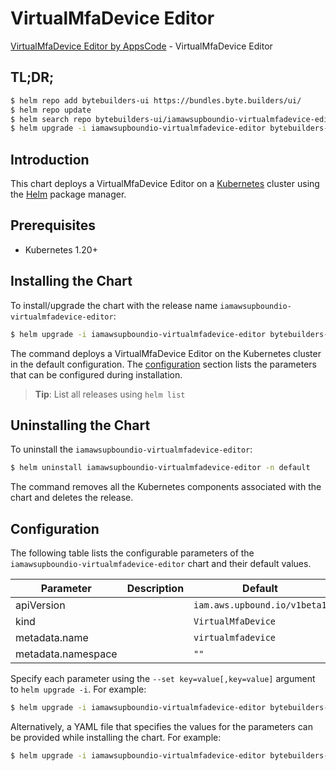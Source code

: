# VirtualMfaDevice Editor

[VirtualMfaDevice Editor by AppsCode](https://byte.builders) - VirtualMfaDevice Editor

## TL;DR;

```bash
$ helm repo add bytebuilders-ui https://bundles.byte.builders/ui/
$ helm repo update
$ helm search repo bytebuilders-ui/iamawsupboundio-virtualmfadevice-editor --version=v0.4.18
$ helm upgrade -i iamawsupboundio-virtualmfadevice-editor bytebuilders-ui/iamawsupboundio-virtualmfadevice-editor -n default --create-namespace --version=v0.4.18
```

## Introduction

This chart deploys a VirtualMfaDevice Editor on a [Kubernetes](http://kubernetes.io) cluster using the [Helm](https://helm.sh) package manager.

## Prerequisites

- Kubernetes 1.20+

## Installing the Chart

To install/upgrade the chart with the release name `iamawsupboundio-virtualmfadevice-editor`:

```bash
$ helm upgrade -i iamawsupboundio-virtualmfadevice-editor bytebuilders-ui/iamawsupboundio-virtualmfadevice-editor -n default --create-namespace --version=v0.4.18
```

The command deploys a VirtualMfaDevice Editor on the Kubernetes cluster in the default configuration. The [configuration](#configuration) section lists the parameters that can be configured during installation.

> **Tip**: List all releases using `helm list`

## Uninstalling the Chart

To uninstall the `iamawsupboundio-virtualmfadevice-editor`:

```bash
$ helm uninstall iamawsupboundio-virtualmfadevice-editor -n default
```

The command removes all the Kubernetes components associated with the chart and deletes the release.

## Configuration

The following table lists the configurable parameters of the `iamawsupboundio-virtualmfadevice-editor` chart and their default values.

|     Parameter      | Description |                 Default                 |
|--------------------|-------------|-----------------------------------------|
| apiVersion         |             | <code>iam.aws.upbound.io/v1beta1</code> |
| kind               |             | <code>VirtualMfaDevice</code>           |
| metadata.name      |             | <code>virtualmfadevice</code>           |
| metadata.namespace |             | <code>""</code>                         |


Specify each parameter using the `--set key=value[,key=value]` argument to `helm upgrade -i`. For example:

```bash
$ helm upgrade -i iamawsupboundio-virtualmfadevice-editor bytebuilders-ui/iamawsupboundio-virtualmfadevice-editor -n default --create-namespace --version=v0.4.18 --set apiVersion=iam.aws.upbound.io/v1beta1
```

Alternatively, a YAML file that specifies the values for the parameters can be provided while
installing the chart. For example:

```bash
$ helm upgrade -i iamawsupboundio-virtualmfadevice-editor bytebuilders-ui/iamawsupboundio-virtualmfadevice-editor -n default --create-namespace --version=v0.4.18 --values values.yaml
```
